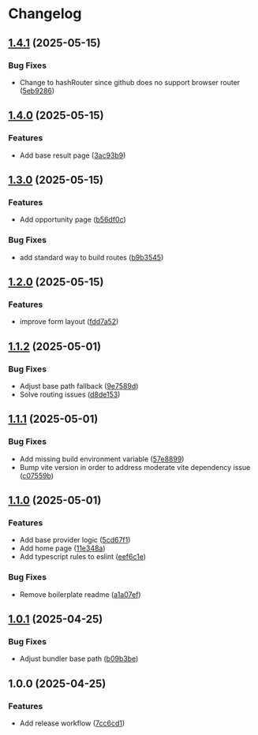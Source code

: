 # Changelog

## [1.4.1](https://github.com/obf-software/confi/compare/v1.4.0...v1.4.1) (2025-05-15)


### Bug Fixes

* Change to hashRouter since github does no support browser router ([5eb9286](https://github.com/obf-software/confi/commit/5eb9286218b0f7139b6ab7317cc26ae617ea26a5))

## [1.4.0](https://github.com/obf-software/confi/compare/v1.3.0...v1.4.0) (2025-05-15)


### Features

* Add base result page ([3ac93b9](https://github.com/obf-software/confi/commit/3ac93b9d3c5b58750ef14468d4f5be6a58a48f08))

## [1.3.0](https://github.com/obf-software/confi/compare/v1.2.0...v1.3.0) (2025-05-15)


### Features

* Add opportunity page ([b56df0c](https://github.com/obf-software/confi/commit/b56df0cdeb04c8edc7cce3703574b84cb6f60fdc))


### Bug Fixes

* add standard way to build routes ([b9b3545](https://github.com/obf-software/confi/commit/b9b3545639b49ecb23262cf1c4d37c0fecb68a2c))

## [1.2.0](https://github.com/obf-software/confi/compare/v1.1.2...v1.2.0) (2025-05-15)


### Features

* improve form layout ([fdd7a52](https://github.com/obf-software/confi/commit/fdd7a5258ee78d65e65d19956094ab06a423378b))

## [1.1.2](https://github.com/obf-software/confi/compare/v1.1.1...v1.1.2) (2025-05-01)


### Bug Fixes

* Adjust base path fallback ([9e7589d](https://github.com/obf-software/confi/commit/9e7589db333eea0a9ea01898aa42448b3788675f))
* Solve routing issues ([d8de153](https://github.com/obf-software/confi/commit/d8de1530a590009bd63347dd6b1b9d8094943025))

## [1.1.1](https://github.com/obf-software/confi/compare/v1.1.0...v1.1.1) (2025-05-01)


### Bug Fixes

* Add missing build environment variable ([57e8899](https://github.com/obf-software/confi/commit/57e889976f7b11a106735eaaf8421ba54acebafd))
* Bump vite version in order to address moderate vite dependency issue ([c07559b](https://github.com/obf-software/confi/commit/c07559b0bc91ee6fb748901f604dd1a3125289b6))

## [1.1.0](https://github.com/obf-software/confi/compare/v1.0.1...v1.1.0) (2025-05-01)


### Features

* Add base provider logic ([5cd67f1](https://github.com/obf-software/confi/commit/5cd67f120f8208faa9abfa991fa20aa22de171e1))
* Add home page ([11e348a](https://github.com/obf-software/confi/commit/11e348a8fb666fcd6ff1528b301ac226d8a04257))
* Add typescript rules to eslint ([eef6c1e](https://github.com/obf-software/confi/commit/eef6c1eb932cfb4c0e7006444fc2eec142cb202b))


### Bug Fixes

* Remove boilerplate readme ([a1a07ef](https://github.com/obf-software/confi/commit/a1a07ef7d15c568fa8c3f9957fbae961af100bfb))

## [1.0.1](https://github.com/obf-software/confi/compare/v1.0.0...v1.0.1) (2025-04-25)


### Bug Fixes

* Adjust bundler base path ([b09b3be](https://github.com/obf-software/confi/commit/b09b3be7ffd3e43400180ef5ea6b2890a6965e29))

## 1.0.0 (2025-04-25)


### Features

* Add release workflow ([7cc6cd1](https://github.com/obf-software/confi/commit/7cc6cd135f25a6f2b291e36ec738ece3ef60714b))
